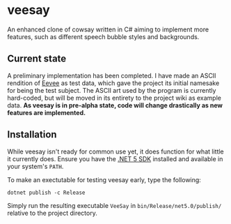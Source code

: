 # veesay
An enhanced clone of cowsay written in C# aiming to implement more features, such as different speech bubble styles and backgrounds.

## Current state
A preliminary implementation has been completed. I have made an ASCII rendition of [Eevee](https://en.wikipedia.org/wiki/Eevee) as test data, which gave the project its initial namesake for being the test subject. The ASCII art used by the program is currently hard-coded, but will be moved in its entirety to the project wiki as example data. **As veesay is in pre-alpha state, code will change drastically as new features are implemented.**

## Installation
While veesay isn't ready for common use yet, it does function for what little it currently does. Ensure you have the [.NET 5 SDK](https://dotnet.microsoft.com/download/dotnet/5.0) installed and available in your system's `PATH`.

To make an exectutable for testing veesay early, type the following:
```
dotnet publish -c Release
```
Simply run the resulting executable `VeeSay` in `bin/Release/net5.0/publish/` relative to the project directory.
